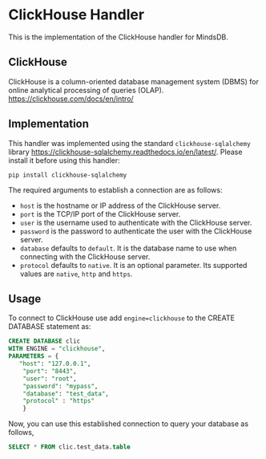 # ClickHouse Handler

This is the implementation of the ClickHouse handler for MindsDB.

## ClickHouse

ClickHouse is a column-oriented database management system (DBMS) for online analytical processing of queries (OLAP). https://clickhouse.com/docs/en/intro/



## Implementation
This handler was implemented using the standard `clickhouse-sqlalchemy` library https://clickhouse-sqlalchemy.readthedocs.io/en/latest/.
Please install it before using this handler:

```
pip install clickhouse-sqlalchemy
```

The required arguments to establish a connection are as follows:

* `host` is the hostname or IP address of the ClickHouse server.
* `port` is the TCP/IP port of the ClickHouse server.
* `user` is the username used to authenticate with the ClickHouse server.
* `password` is the password to authenticate the user with the ClickHouse server.
* `database` defaults to `default`. It is the database name to use when connecting with the ClickHouse server.
* `protocol` defaults to `native`. It is an optional parameter. Its supported values are `native`, `http` and `https`.

## Usage

To connect to ClickHouse use add `engine=clickhouse` to the CREATE DATABASE statement as:

```sql
CREATE DATABASE clic
WITH ENGINE = "clickhouse",
PARAMETERS = {
   "host": "127.0.0.1",
    "port": "8443",
    "user": "root",
    "password": "mypass",
    "database": "test_data",
    "protocol" : "https" 
    }
```

Now, you can use this established connection to query your database as follows,

```sql
SELECT * FROM clic.test_data.table
```